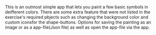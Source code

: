 This is an outmost simple app that lets you paint a few basic symbols in deifferent colors.
There are some extra feature that were not listed in the exercise's required pbjects such as changing the background color and custom iconsfor the shape-buttons.
Options for saving the painting as an image or as a app-file(Json file) as well as open the app-file via the app. 
